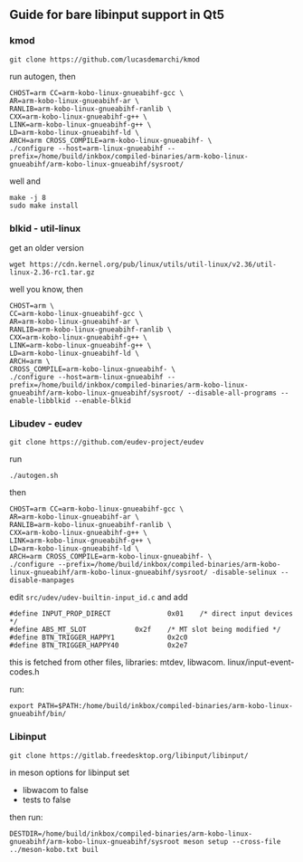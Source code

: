 ## Guide for bare libinput support in Qt5

### kmod
```
git clone https://github.com/lucasdemarchi/kmod
```
run autogen, then
```
CHOST=arm CC=arm-kobo-linux-gnueabihf-gcc \
AR=arm-kobo-linux-gnueabihf-ar \
RANLIB=arm-kobo-linux-gnueabihf-ranlib \
CXX=arm-kobo-linux-gnueabihf-g++ \
LINK=arm-kobo-linux-gnueabihf-g++ \
LD=arm-kobo-linux-gnueabihf-ld \
ARCH=arm CROSS_COMPILE=arm-kobo-linux-gnueabihf- \
./configure --host=arm-linux-gnueabihf --prefix=/home/build/inkbox/compiled-binaries/arm-kobo-linux-gnueabihf/arm-kobo-linux-gnueabihf/sysroot/
```
well and
```
make -j 8
sudo make install
```

### blkid - util-linux
get an older version
```
wget https://cdn.kernel.org/pub/linux/utils/util-linux/v2.36/util-linux-2.36-rc1.tar.gz
```
well you know, then
```
CHOST=arm \
CC=arm-kobo-linux-gnueabihf-gcc \
AR=arm-kobo-linux-gnueabihf-ar \
RANLIB=arm-kobo-linux-gnueabihf-ranlib \
CXX=arm-kobo-linux-gnueabihf-g++ \
LINK=arm-kobo-linux-gnueabihf-g++ \
LD=arm-kobo-linux-gnueabihf-ld \
ARCH=arm \
CROSS_COMPILE=arm-kobo-linux-gnueabihf- \
./configure --host=arm-linux-gnueabihf --prefix=/home/build/inkbox/compiled-binaries/arm-kobo-linux-gnueabihf/arm-kobo-linux-gnueabihf/sysroot/ --disable-all-programs --enable-libblkid --enable-blkid
```



### Libudev - eudev
```
git clone https://github.com/eudev-project/eudev
```
run
```
./autogen.sh
```
then
```
CHOST=arm CC=arm-kobo-linux-gnueabihf-gcc \
AR=arm-kobo-linux-gnueabihf-ar \
RANLIB=arm-kobo-linux-gnueabihf-ranlib \
CXX=arm-kobo-linux-gnueabihf-g++ \
LINK=arm-kobo-linux-gnueabihf-g++ \
LD=arm-kobo-linux-gnueabihf-ld \
ARCH=arm CROSS_COMPILE=arm-kobo-linux-gnueabihf- \
./configure --prefix=/home/build/inkbox/compiled-binaries/arm-kobo-linux-gnueabihf/arm-kobo-linux-gnueabihf/sysroot/ -disable-selinux --disable-manpages
```
edit `src/udev/udev-builtin-input_id.c` and add
```
#define INPUT_PROP_DIRECT              0x01    /* direct input devices */
#define ABS_MT_SLOT            0x2f    /* MT slot being modified */
#define BTN_TRIGGER_HAPPY1             0x2c0
#define BTN_TRIGGER_HAPPY40            0x2e7
```
this is fetched from other files, libraries: mtdev, libwacom. linux/input-event-codes.h


run:
```
export PATH=$PATH:/home/build/inkbox/compiled-binaries/arm-kobo-linux-gnueabihf/bin/
```

### Libinput
```
git clone https://gitlab.freedesktop.org/libinput/libinput/
```

in meson options for libinput set
- libwacom to false
- tests to false

then run:
```
DESTDIR=/home/build/inkbox/compiled-binaries/arm-kobo-linux-gnueabihf/arm-kobo-linux-gnueabihf/sysroot meson setup --cross-file ../meson-kobo.txt buil
```
